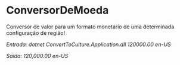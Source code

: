 # ConversorDeMoeda
Conversor de valor para um formato monetário de uma determinada configuração de região!

*Entrada:*
_dotnet ConvertToCulture.Application.dll 120000.00 en-US_

*Saída:*
_120,000.00 en-US_
